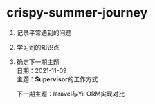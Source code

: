 # crispy-summer-journey
1. 记录平常遇到的问题
2. 学习到的知识点
3. 确定下一期主题 <br>
	日期：2021-11-09 	<br>
	主题：**Supervisor**的工作方式

	下一期主题：laravel与Yii ORM实现对比